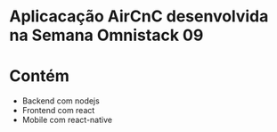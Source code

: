 # Aplicacação AirCnC desenvolvida na Semana Omnistack 09

# Contém
- Backend com nodejs
- Frontend com react
- Mobile com react-native